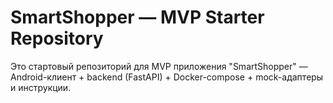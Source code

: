 # SmartShopper — MVP Starter Repository

Это стартовый репозиторий для MVP приложения "SmartShopper" — Android-клиент + backend (FastAPI) + Docker-compose + mock-адаптеры и инструкции.

